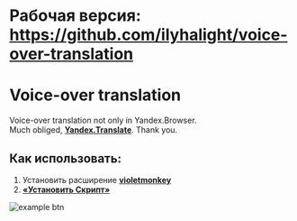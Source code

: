 # Рабочая версия: https://github.com/ilyhalight/voice-over-translation
# Voice-over translation

Voice-over translation not only in Yandex.Browser.\
Much obliged, **[Yandex.Translate](https://translate.yandex.ru/)**. Thank you.

## Как использовать:

1. Установить расширение **[violetmonkey](https://violentmonkey.github.io/get-it/)**
2. **[«Установить Скрипт»](https://raw.githubusercontent.com/sodapng/voice-over-translation/master/vot.user.js)**

![example btn](https://github.com/sodapng/voice-over-translation/blob/master/example.png "btn")

